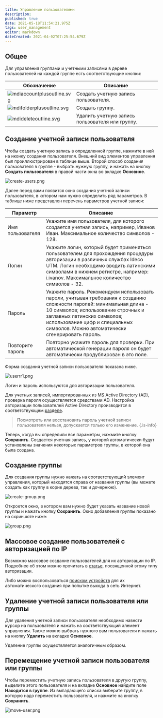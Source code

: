 ```yaml
---
title: Управление пользователями
description: 
published: true
date: 2021-05-18T11:54:21.975Z
tags: user_management
editor: markdown
dateCreated: 2021-04-02T07:25:54.679Z
---
```


## Общее

Для управления группами и учетными записями в дереве пользователей на каждой группе есть соответствующие кнопки:

| Обозначение | Описание                                        |
|-------------|-------------------------------------------------|
|![mdiaccountplusoutline.svg](/настройка/mdiaccountplusoutline.svg)| Создать учетную запись пользователя.            |
|![mdifolderplusoutline.svg](/настройка/mdifolderplusoutline.svg)| Создать группу.                                 |
|![mdideleteoutline.svg](/настройка/mdideleteoutline.svg)| Удалить учетную запись пользователя или группу. |

## Создание учетной записи пользователя

Чтобы создать учетную запись в определенной группе, нажмите в ней на иконку создания пользователя. Внешний вид элементов управления был проиллюстрирован в таблице выше. Второй способ создания пользователя  в группе - выбрать нужную группу, и нажать на кнопку **Создать пользователя** в правой части окна во вкладке **Основное**.

![create-users.png](/настройка/create-users.png)

Далее перед вами появится окно создания учетной записи пользователя, в котором нам нужно определить ряд параметров. В таблице ниже представлен перечень параметров учетной записи:

| Параметр          | Описание                                                                                                                                                                                                             |
|-------------------|----------------------------------------------------------------------------------------------------------------------------------------------------------------------------------------------------------------------|
|  Имя пользователя | Укажите имя пользователя, для которого создается учетная запись, например, Иванов Иван. Максимальное количество символов - 128.                                                                                                                             |
| Логин             | Укажите логин, который будет применяться пользователем для прохождения процедуры авторизации в различных службах Ideco UTM. Логин необходимо вводить латинскими символами в нижнем регистре, например: i.ivanov. Максимальное количество символов - 32. |
| Пароль            | Укажите пароль. Рекомендуем использовать пароли, учитывая требования к созданию сложности паролей: минимальная длина - 10 символов; использование строчных и заглавных латинских символов; использование цифр и специальных символов. Можно автоматически сгенерировать пароль.                                                                                   |
| Повторите пароль  | Повторно укажите пароль для проверки. При автоматической генерации пароля он будет автоматически продублирован в это поле.                                                                                           |

Форма создания учетной записи пользователя показана ниже.

![userrr1.png](/настройка/userrr1.png)

Логин и пароль используются для авторизации пользователя. 

Для учетных записей, импортированных из MS Active Directory (AD), проверка пароля осуществляется средствами AD. Настройка авторизации пользователей Active Directory производится в соответствующем [разделе](/Настройка/Управление-пользователями/Интеграция-с-Active-Directory/Авторизация-пользователей-Active-Directory).

> Посмотреть или восстановить пароль учетной записи пользователя нельзя, допускается только его изменение.
{.is-info}

Теперь, когда вы определили все параметры, нажмите кнопку **Сохранить**. Создастся учетная запись, у которой автоматически будут установлены значения некоторых параметров группы, в которой она была создана.

## Создание группы
Для создания группы нужно нажать на соответствующий элемент управления, который находятся справа от названия группы (вы можете создать как группу в корне дерева, так и дочернюю). 

![create-group.png](/настройка/create-group.png)

Откроется окно, в котором вам нужно будет указать название новой группы и нажать кнопку **Сохранить**. Окно добавления группы показано на скриншоте ниже:

![group.png](/настройка/group.png)

## Массовое создание пользователей с авторизацией по IP
Возможно массовое создание пользователей для их авторизации по IP. Подробнее об этом можно прочитать в [статье](/Настройка/Авторизация-пользователей/Авторизация-по-IP-адресу), посвященной этому типу авторизации.

Либо можно воспользоваться [поиском устройств](/Настройка/Сервисы/Обнаружение-устройств) для их автоматического создания при попытке выхода в сеть Интернет.

## Удаление учетной записи пользователя или группы

Для удаления учетной записи пользователя необходимо навести курсор на пользователя и нажать на соответствующий элемент управления. Также можно выбрать нужного вам пользователя и нажать на кнопку **Удалить** на вкладке **Основное**.

Удаление группы осуществляется аналогичным образом.

## Перемещение учетной записи пользователя или группы

Чтобы переместить учетную запись пользователя в другую группу, выделите этого пользователя и на вкладке **Основное** найдите поле **Находится в группе**. Из выпадающего списка выберите группу, в которую надо переместить пользователя, и нажмите на кнопку **Сохранить**.

![move-user.png](/настройка/move-user.png)

